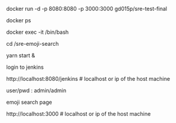 

docker run -d -p 8080:8080 -p 3000:3000 gd015p/sre-test-final

docker ps

docker exec -it <container-id>  /bin/bash

cd /sre-emoji-search


yarn start &

login to jenkins


http://localhost:8080/jenkins         # localhost or ip of the host machine

user/pwd :  admin/admin


emoji search page


http://localhost:3000            # localhost or ip of the host machine





